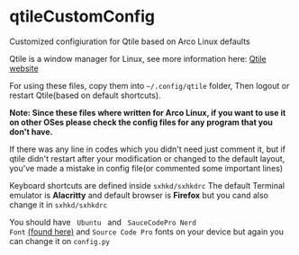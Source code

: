 # qtileCustomConfig
Customized configiuration for Qtile based on Arco Linux defaults



Qtile is a window manager for Linux, see more information here:
<a href link="http://www.qtile.org/">Qtile website</a> 

For using these files, copy them into   <code>~/.config/qtile</code>   folder,
Then logout or restart Qtile(based on default shortcuts).

<strong>Note: Since these files where written for Arco Linux, if you want to use it on other OSes please check the config files for any program that you don't have.</strong>

If there was any line in codes which you didn't need just comment it, but if qtile didn't restart after your modification or changed to the default layout, you've made a mistake in config file(or commented some important lines)


Keyboard shortcuts are defined inside <code>sxhkd/sxhkdrc</code>
The default Terminal emulator is <strong>Alacritty</strong> and default browser is <strong>Firefox</strong> but you cand also change it in <code>sxhkd/sxhkdrc</code>

You should have <code> Ubuntu </code> and <code> SauceCodePro Nerd Font</code> <a href="https://www.nerdfonts.com/">(found here)</a> and <code>Source Code Pro</code> fonts on your device but again you can change it on <code>config.py</code>
